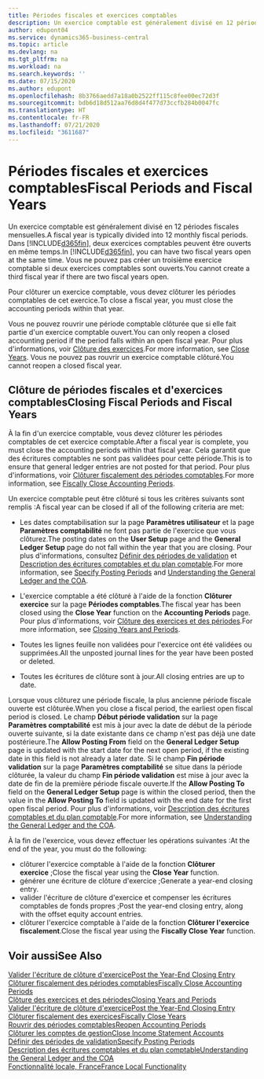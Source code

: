 ```yaml
---
title: Périodes fiscales et exercices comptables
description: Un exercice comptable est généralement divisé en 12 périodes fiscales mensuelles. Dans Business Central, deux exercices comptables peuvent être ouverts en même temps.
author: edupont04
ms.service: dynamics365-business-central
ms.topic: article
ms.devlang: na
ms.tgt_pltfrm: na
ms.workload: na
ms.search.keywords: ''
ms.date: 07/15/2020
ms.author: edupont
ms.openlocfilehash: 8b3766aedd7a18a0b2522ff115c8fee00ec72d3f
ms.sourcegitcommit: bdb6d18d512aa76d8d4f477d73ccfb284b0047fc
ms.translationtype: HT
ms.contentlocale: fr-FR
ms.lasthandoff: 07/21/2020
ms.locfileid: "3611687"
---
```

# <a name="fiscal-periods-and-fiscal-years"></a><span data-ttu-id="018db-104">Périodes fiscales et exercices comptables</span><span class="sxs-lookup"><span data-stu-id="018db-104">Fiscal Periods and Fiscal Years</span></span>

<span data-ttu-id="018db-105">Un exercice comptable est généralement divisé en 12 périodes fiscales mensuelles.</span><span class="sxs-lookup"><span data-stu-id="018db-105">A fiscal year is typically divided into 12 monthly fiscal periods.</span></span> <span data-ttu-id="018db-106">Dans [!INCLUDE[d365fin](../../includes/d365fin_md.md)], deux exercices comptables peuvent être ouverts en même temps.</span><span class="sxs-lookup"><span data-stu-id="018db-106">In [!INCLUDE[d365fin](../../includes/d365fin_md.md)], you can have two fiscal years open at the same time.</span></span> <span data-ttu-id="018db-107">Vous ne pouvez pas créer un troisième exercice comptable si deux exercices comptables sont ouverts.</span><span class="sxs-lookup"><span data-stu-id="018db-107">You cannot create a third fiscal year if there are two fiscal years open.</span></span>  

<span data-ttu-id="018db-108">Pour clôturer un exercice comptable, vous devez clôturer les périodes comptables de cet exercice.</span><span class="sxs-lookup"><span data-stu-id="018db-108">To close a fiscal year, you must close the accounting periods within that year.</span></span>  

<span data-ttu-id="018db-109">Vous ne pouvez rouvrir une période comptable clôturée que si elle fait partie d'un exercice comptable ouvert.</span><span class="sxs-lookup"><span data-stu-id="018db-109">You can only reopen a closed accounting period if the period falls within an open fiscal year.</span></span> <span data-ttu-id="018db-110">Pour plus d'informations, voir [Clôture des exercices](how-to-close-years.md).</span><span class="sxs-lookup"><span data-stu-id="018db-110">For more information, see [Close Years](how-to-close-years.md).</span></span> <span data-ttu-id="018db-111">Vous ne pouvez pas rouvrir un exercice comptable clôturé.</span><span class="sxs-lookup"><span data-stu-id="018db-111">You cannot reopen a closed fiscal year.</span></span>  

## <a name="closing-fiscal-periods-and-fiscal-years"></a><span data-ttu-id="018db-112">Clôture de périodes fiscales et d'exercices comptables</span><span class="sxs-lookup"><span data-stu-id="018db-112">Closing Fiscal Periods and Fiscal Years</span></span>

<span data-ttu-id="018db-113">À la fin d'un exercice comptable, vous devez clôturer les périodes comptables de cet exercice comptable.</span><span class="sxs-lookup"><span data-stu-id="018db-113">After a fiscal year is complete, you must close the accounting periods within that fiscal year.</span></span> <span data-ttu-id="018db-114">Cela garantit que des écritures comptables ne sont pas validées pour cette période.</span><span class="sxs-lookup"><span data-stu-id="018db-114">This is to ensure that general ledger entries are not posted for that period.</span></span> <span data-ttu-id="018db-115">Pour plus d'informations, voir [Clôturer fiscalement des périodes comptables](how-to-fiscally-close-years.md).</span><span class="sxs-lookup"><span data-stu-id="018db-115">For more information, see [Fiscally Close Accounting Periods](how-to-fiscally-close-years.md).</span></span>  

<span data-ttu-id="018db-116">Un exercice comptable peut être clôturé si tous les critères suivants sont remplis :</span><span class="sxs-lookup"><span data-stu-id="018db-116">A fiscal year can be closed if all of the following criteria are met:</span></span>  

- <span data-ttu-id="018db-117">Les dates comptabilisation sur la page **Paramètres utilisateur** et la page **Paramètres comptabilité** ne font pas partie de l'exercice que vous clôturez.</span><span class="sxs-lookup"><span data-stu-id="018db-117">The posting dates on the **User Setup** page and the **General Ledger Setup** page do not fall within the year that you are closing.</span></span> <span data-ttu-id="018db-118">Pour plus d'informations, consultez [Définir des périodes de validation](../../finance-how-specify-posting-periods.md) et [Description des écritures comptables et du plan comptable](../../finance-general-ledger.md).</span><span class="sxs-lookup"><span data-stu-id="018db-118">For more information, see [Specify Posting Periods](../../finance-how-specify-posting-periods.md) and [Understanding the General Ledger and the COA](../../finance-general-ledger.md).</span></span>  

- <span data-ttu-id="018db-119">L'exercice comptable a été clôturé à l'aide de la fonction **Clôturer exercice** sur la page **Périodes comptables**.</span><span class="sxs-lookup"><span data-stu-id="018db-119">The fiscal year has been closed using the **Close Year** function on the **Accounting Periods** page.</span></span> <span data-ttu-id="018db-120">Pour plus d'informations, voir [Clôture des exercices et des périodes](../../year-close-years-periods.md).</span><span class="sxs-lookup"><span data-stu-id="018db-120">For more information, see [Closing Years and Periods](../../year-close-years-periods.md).</span></span>  

- <span data-ttu-id="018db-121">Toutes les lignes feuille non validées pour l'exercice ont été validées ou supprimées.</span><span class="sxs-lookup"><span data-stu-id="018db-121">All the unposted journal lines for the year have been posted or deleted.</span></span>  

- <span data-ttu-id="018db-122">Toutes les écritures de clôture sont à jour.</span><span class="sxs-lookup"><span data-stu-id="018db-122">All closing entries are up to date.</span></span>  

<span data-ttu-id="018db-123">Lorsque vous clôturez une période fiscale, la plus ancienne période fiscale ouverte est clôturée.</span><span class="sxs-lookup"><span data-stu-id="018db-123">When you close a fiscal period, the earliest open fiscal period is closed.</span></span> <span data-ttu-id="018db-124">Le champ **Début période validation** sur la page **Paramètres comptabilité** est mis à jour avec la date de début de la période ouverte suivante, si la date existante dans ce champ n'est pas déjà une date postérieure.</span><span class="sxs-lookup"><span data-stu-id="018db-124">The **Allow Posting From** field on the **General Ledger Setup** page is updated with the start date for the next open period, if the existing date in this field is not already a later date.</span></span> <span data-ttu-id="018db-125">Si le champ **Fin période validation** sur la page **Paramètres comptabilité** se situe dans la période clôturée, la valeur du champ **Fin période validation** est mise à jour avec la date de fin de la première période fiscale ouverte.</span><span class="sxs-lookup"><span data-stu-id="018db-125">If the **Allow Posting To** field on the **General Ledger Setup** page is within the closed period, then the value in the **Allow Posting To** field is updated with the end date for the first open fiscal period.</span></span> <span data-ttu-id="018db-126">Pour plus d'informations, voir [Description des écritures comptables et du plan comptable](../../finance-general-ledger.md).</span><span class="sxs-lookup"><span data-stu-id="018db-126">For more information, see [Understanding the General Ledger and the COA](../../finance-general-ledger.md).</span></span>  

<span data-ttu-id="018db-127">À la fin de l'exercice, vous devez effectuer les opérations suivantes :</span><span class="sxs-lookup"><span data-stu-id="018db-127">At the end of the year, you must do the following:</span></span>  

- <span data-ttu-id="018db-128">clôturer l'exercice comptable à l'aide de la fonction **Clôturer exercice** ;</span><span class="sxs-lookup"><span data-stu-id="018db-128">Close the fiscal year using the **Close Year** function.</span></span>  
- <span data-ttu-id="018db-129">générer une écriture de clôture d'exercice ;</span><span class="sxs-lookup"><span data-stu-id="018db-129">Generate a year-end closing entry.</span></span>  
- <span data-ttu-id="018db-130">valider l'écriture de clôture d'exercice et compenser les écritures comptables de fonds propres ;</span><span class="sxs-lookup"><span data-stu-id="018db-130">Post the year-end closing entry, along with the offset equity account entries.</span></span>  
- <span data-ttu-id="018db-131">clôturer l'exercice comptable à l'aide de la fonction **Clôturer l'exercice fiscalement**.</span><span class="sxs-lookup"><span data-stu-id="018db-131">Close the fiscal year using the **Fiscally Close Year** function.</span></span>  

## <a name="see-also"></a><span data-ttu-id="018db-132">Voir aussi</span><span class="sxs-lookup"><span data-stu-id="018db-132">See Also</span></span>

[<span data-ttu-id="018db-133">Valider l'écriture de clôture d'exercice</span><span class="sxs-lookup"><span data-stu-id="018db-133">Post the Year-End Closing Entry</span></span>](how-to-post-the-year-end-closing-entry.md)  
[<span data-ttu-id="018db-134">Clôturer fiscalement des périodes comptables</span><span class="sxs-lookup"><span data-stu-id="018db-134">Fiscally Close Accounting Periods</span></span>](how-to-fiscally-close-accounting-periods.md)  
[<span data-ttu-id="018db-135">Clôture des exercices et des périodes</span><span class="sxs-lookup"><span data-stu-id="018db-135">Closing Years and Periods</span></span>](../../year-close-years-periods.md)  
[<span data-ttu-id="018db-136">Valider l'écriture de clôture d'exercice</span><span class="sxs-lookup"><span data-stu-id="018db-136">Post the Year-End Closing Entry</span></span>](how-to-post-the-year-end-closing-entry.md)  
[<span data-ttu-id="018db-137">Clôturer fiscalement des exercices</span><span class="sxs-lookup"><span data-stu-id="018db-137">Fiscally Close Years</span></span>](how-to-fiscally-close-years.md)  
[<span data-ttu-id="018db-138">Rouvrir des périodes comptables</span><span class="sxs-lookup"><span data-stu-id="018db-138">Reopen Accounting Periods</span></span>](how-to-reopen-accounting-periods.md)  
[<span data-ttu-id="018db-139">Clôturer les comptes de gestion</span><span class="sxs-lookup"><span data-stu-id="018db-139">Close Income Statement Accounts</span></span>](how-to-close-income-statement-accounts.md)  
[<span data-ttu-id="018db-140">Définir des périodes de validation</span><span class="sxs-lookup"><span data-stu-id="018db-140">Specify Posting Periods</span></span>](../../finance-how-specify-posting-periods.md)  
[<span data-ttu-id="018db-141">Description des écritures comptables et du plan comptable</span><span class="sxs-lookup"><span data-stu-id="018db-141">Understanding the General Ledger and the COA</span></span>](../../finance-general-ledger.md)  
[<span data-ttu-id="018db-142">Fonctionnalité locale, France</span><span class="sxs-lookup"><span data-stu-id="018db-142">France Local Functionality</span></span>](france-local-functionality.md)  
